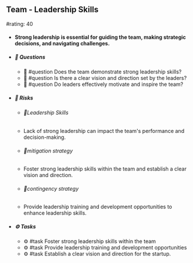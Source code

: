 ## Team - Leadership Skills
#rating: 40
- #### Strong leadership is essential for guiding the team, making strategic decisions, and navigating challenges.
- ##### 💭 Questions
  - 💭 #question Does the team demonstrate strong leadership skills?
  - 💭 #question Is there a clear vision and direction set by the leaders?
  - 💭 #question Do leaders effectively motivate and inspire the team?
- ##### 🚨 Risks

  - ###### 🚨Leadership Skills
  - Lack of strong leadership can impact the team's performance and decision-making.
  - ###### 🚨mitigation strategy
  - Foster strong leadership skills within the team and establish a clear vision and direction.
  - ###### 🚨contingency strategy
  - Provide leadership training and development opportunities to enhance leadership skills.
- ##### ⚙️ Tasks
  - ⚙️ #task Foster strong leadership skills within the team
  - ⚙️ #task  Provide leadership training and development opportunities
  - ⚙️ #task  Establish a clear vision and direction for the startup.


